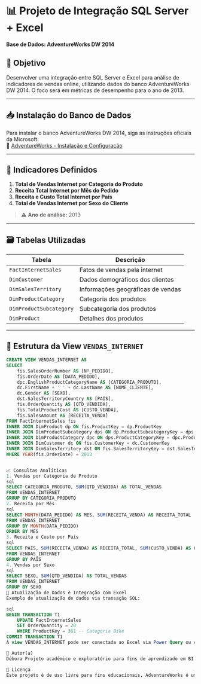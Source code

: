 # 📊 Projeto de Integração SQL Server + Excel  
**Base de Dados: AdventureWorks DW 2014**

## 🚀 Objetivo

Desenvolver uma integração entre SQL Server e Excel para análise de indicadores de vendas online, utilizando dados do banco AdventureWorks DW 2014. O foco será em métricas de desempenho para o ano de 2013.

---

## 📥 Instalação do Banco de Dados

Para instalar o banco AdventureWorks DW 2014, siga as instruções oficiais da Microsoft:  
🔗 [AdventureWorks - Instalação e Configuração](https://docs.microsoft.com/pt-br/sql/samples/adventureworks-install-configure?view=sql-server-ver16&tabs=ssms)

---

## 📌 Indicadores Definidos

1. **Total de Vendas Internet por Categoria do Produto**  
2. **Receita Total Internet por Mês do Pedido**  
3. **Receita e Custo Total Internet por País**  
4. **Total de Vendas Internet por Sexo do Cliente**

> ⚠️ **Ano de análise:** 2013

---

## 🗃️ Tabelas Utilizadas

| Tabela               | Descrição                          |
|----------------------|-------------------------------------|
| `FactInternetSales`  | Fatos de vendas pela internet       |
| `DimCustomer`        | Dados demográficos dos clientes     |
| `DimSalesTerritory`  | Informações geográficas de vendas   |
| `DimProductCategory` | Categoria dos produtos              |
| `DimProductSubcategory` | Subcategoria dos produtos        |
| `DimProduct`         | Detalhes dos produtos               |

---

## 🧱 Estrutura da View `VENDAS_INTERNET`

```sql
CREATE VIEW VENDAS_INTERNET AS
SELECT
    fis.SalesOrderNumber AS [Nº_PEDIDO],
    fis.OrderDate AS [DATA_PEDIDO],
    dpc.EnglishProductCategoryName AS [CATEGORIA_PRODUTO],
    dc.FirstName + ' ' + dc.LastName AS [NOME_CLIENTE],
    dc.Gender AS [SEXO],
    dst.SalesTerritoryCountry AS [PAÍS],
    fis.OrderQuantity AS [QTD_VENDIDA],
    fis.TotalProductCost AS [CUSTO_VENDA],
    fis.SalesAmount AS [RECEITA_VENDA]
FROM FactInternetSales fis
INNER JOIN DimProduct dp ON fis.ProductKey = dp.ProductKey
INNER JOIN DimProductSubcategory dps ON dp.ProductSubcategoryKey = dps.ProductSubcategoryKey
INNER JOIN DimProductCategory dpc ON dps.ProductCategoryKey = dpc.ProductCategoryKey
INNER JOIN DimCustomer dc ON fis.CustomerKey = dc.CustomerKey
INNER JOIN DimSalesTerritory dst ON fis.SalesTerritoryKey = dst.SalesTerritoryKey
WHERE YEAR(fis.OrderDate) = 2013


📈 Consultas Analíticas
1. Vendas por Categoria de Produto
sql
SELECT CATEGORIA_PRODUTO, SUM(QTD_VENDIDA) AS TOTAL_VENDAS
FROM VENDAS_INTERNET
GROUP BY CATEGORIA_PRODUTO
2. Receita por Mês
sql
SELECT MONTH(DATA_PEDIDO) AS MES, SUM(RECEITA_VENDA) AS RECEITA_TOTAL
FROM VENDAS_INTERNET
GROUP BY MONTH(DATA_PEDIDO)
ORDER BY MES
3. Receita e Custo por País
sql
SELECT PAÍS, SUM(RECEITA_VENDA) AS RECEITA_TOTAL, SUM(CUSTO_VENDA) AS CUSTO_TOTAL
FROM VENDAS_INTERNET
GROUP BY PAÍS
4. Vendas por Sexo
sql
SELECT SEXO, SUM(QTD_VENDIDA) AS TOTAL_VENDAS
FROM VENDAS_INTERNET
GROUP BY SEXO
🔄 Atualização de Dados e Integração com Excel
Exemplo de atualização de dados via transação SQL:

sql
BEGIN TRANSACTION T1
    UPDATE FactInternetSales
    SET OrderQuantity = 20
    WHERE ProductKey = 361 -- Categoria Bike
COMMIT TRANSACTION T1
A view VENDAS_INTERNET pode ser conectada ao Excel via Power Query ou conexão ODBC para criação de dashboards dinâmicos.

🧠 Autor(a)
Débora Projeto acadêmico e exploratório para fins de aprendizado em BI e integração de dados.

📎 Licença
Este projeto é de uso livre para fins educacionais. AdventureWorks é uma base de dados pública fornecida pela Microsoft.
